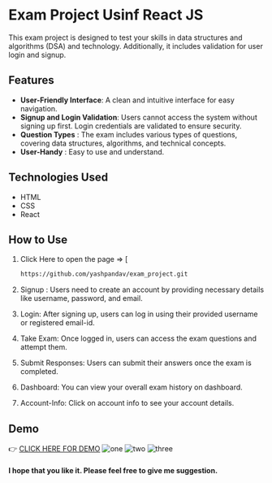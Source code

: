# Exam Project Usinf React JS

This exam project is designed to test your skills in data structures and algorithms (DSA) and technology. Additionally, it includes validation for user login and signup.

## Features

- **User-Friendly Interface**: A clean and intuitive interface for easy navigation.
- **Signup and Login Validation**: Users cannot access the system without signing up first. Login credentials are validated to ensure security.
- **Question Types** : The exam includes various types of questions, covering data structures, algorithms, and technical concepts.
- **User-Handy** : Easy to use and understand.

## Technologies Used

- HTML
- CSS
- React
  
## How to Use

1. Click Here to open the page => [

   ```bash
   https://github.com/yashpandav/exam_project.git

2. Signup : Users need to create an account by providing necessary details like username, password, and email.

3. Login: After signing up, users can log in using their provided username or registered email-id.
  
4. Take Exam: Once logged in, users can access the exam questions and attempt them.

5. Submit Responses: Users can submit their answers once the exam is completed.

6. Dashboard: You can view your overall exam history on dashboard.

7. Account-Info: Click on account info to see your account details.

## Demo

 👉 [CLICK HERE FOR DEMO](https://yashpandav.github.io/Currency_Converter/)
![one](one.png)
![two](two.png)
![three](three.png)

#### I hope that you like it. Please feel free to give me suggestion. 
